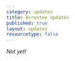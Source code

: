 ```yaml
---
category: updates
title: Arrestee Updates
published: true
layout: updates
resourcetype: false
---
```

_Not yet!_